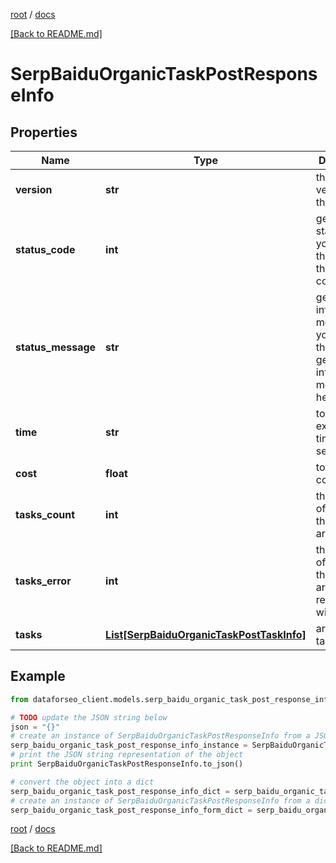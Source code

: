 [root](./../ "root") / [docs](./ "docs")

[[Back to README.md]](./../README.md "[Back to README.md]")

# SerpBaiduOrganicTaskPostResponseInfo

## Properties

Name | Type | Description | Notes
------------ | ------------- | ------------- | -------------
**version** | **str** | the current version of the API | [optional]
**status_code** | **int** | general status code you can find the full list of the response codes here | [optional]
**status_message** | **str** | general informational message you can find the full list of general informational messages here | [optional]
**time** | **str** | total execution time, seconds | [optional]
**cost** | **float** | total tasks cost, USD | [optional]
**tasks_count** | **int** | the number of tasks in the tasks array | [optional]
**tasks_error** | **int** | the number of tasks in the tasks array returned with an error | [optional]
**tasks** | [**List[SerpBaiduOrganicTaskPostTaskInfo]**](SerpBaiduOrganicTaskPostTaskInfo.md) | array of tasks | [optional]

## Example

```python
from dataforseo_client.models.serp_baidu_organic_task_post_response_info import SerpBaiduOrganicTaskPostResponseInfo

# TODO update the JSON string below
json = "{}"
# create an instance of SerpBaiduOrganicTaskPostResponseInfo from a JSON string
serp_baidu_organic_task_post_response_info_instance = SerpBaiduOrganicTaskPostResponseInfo.from_json(json)
# print the JSON string representation of the object
print SerpBaiduOrganicTaskPostResponseInfo.to_json()

# convert the object into a dict
serp_baidu_organic_task_post_response_info_dict = serp_baidu_organic_task_post_response_info_instance.to_dict()
# create an instance of SerpBaiduOrganicTaskPostResponseInfo from a dict
serp_baidu_organic_task_post_response_info_form_dict = serp_baidu_organic_task_post_response_info.from_dict(serp_baidu_organic_task_post_response_info_dict)
```

  

[root](./../ "root") / [docs](./ "docs")

[[Back to README.md]](./../README.md "[Back to README.md]")